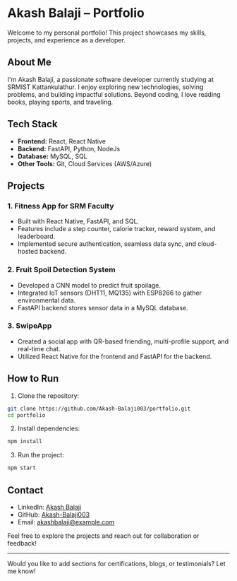 # Akash Balaji – Portfolio

Welcome to my personal portfolio! This project showcases my skills, projects, and experience as a developer.

## About Me

I'm Akash Balaji, a passionate software developer currently studying at SRMIST Kattankulathur. I enjoy exploring new technologies, solving problems, and building impactful solutions. Beyond coding, I love reading books, playing sports, and traveling.

## Tech Stack

- **Frontend:** React, React Native
- **Backend:** FastAPI, Python, NodeJs
- **Database:** MySQL, SQL
- **Other Tools:** Git, Cloud Services (AWS/Azure)

## Projects

### 1. **Fitness App for SRM Faculty**

- Built with React Native, FastAPI, and SQL.
- Features include a step counter, calorie tracker, reward system, and leaderboard.
- Implemented secure authentication, seamless data sync, and cloud-hosted backend.

### 2. **Fruit Spoil Detection System**

- Developed a CNN model to predict fruit spoilage.
- Integrated IoT sensors (DHT11, MQ135) with ESP8266 to gather environmental data.
- FastAPI backend stores sensor data in a MySQL database.

### 3. **SwipeApp**

- Created a social app with QR-based friending, multi-profile support, and real-time chat.
- Utilized React Native for the frontend and FastAPI for the backend.

## How to Run

1. Clone the repository:

```bash
git clone https://github.com/Akash-Balaji003/portfolio.git
cd portfolio
```

2. Install dependencies:

```bash
npm install
```

3. Run the project:

```bash
npm start
```

## Contact

- LinkedIn: [Akash Balaji](https://www.linkedin.com/in/akash-balaji)
- GitHub: [Akash-Balaji003](https://github.com/Akash-Balaji003)
- Email: akashbalaji@example.com

Feel free to explore the projects and reach out for collaboration or feedback!

---

Would you like to add sections for certifications, blogs, or testimonials? Let me know!
